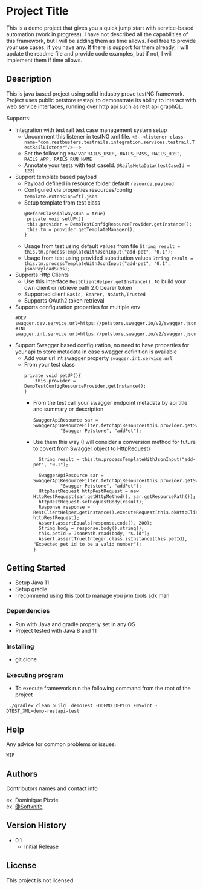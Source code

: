 # Project Title

This is a demo project that gives you a quick jump start with service-based automation (work in progress). 
I have not described all the capabilities of this framework, but I will be adding them as time allows. 
Feel free to provide your use cases, if you have any. If there is support for them already, I will update 
the readme file and provide code examples, but if not, I will implement them if time allows.

## Description

This is java based project using solid industry prove testNG framework. Project uses public petstore restapi
to demonstrate its ability to interact with web service interfaces, running over http api such as
rest api graphQL.

Supports:
* Integration with test rail test case management system setup
  * Uncomment this listener in testNG xml file.
 ```<!--<listener class-name="com.restbusters.testrails.integration.services.testrail.TestRailListener"/>-->```
  * Set the following env var
  `RAILS_USER, RAILS_PASS, RAILS_HOST, RAILS_APP, RAILS_RUN_NAME`
  * Annotate your tests with test caseId.
  ```@RailsMetaData(testCaseId = 122)```
* Support template based payload
  * Payload defined in resource folder default
    `resource.payload`
  * Configured via properties resources/config
    ```template.extension=ftl,json```
  * Setup template from test class
    ```
    @BeforeClass(alwaysRun = true)
     private void setUP(){
     this.provider = DemoTestConfigResourceProvider.getInstance();
     this.tm = provider.getTemplateManager();
    }
    ```
  * Usage from test using default values from file
    `String result = this.tm.processTemplateWithJsonInput("add-pet", "0.1");`
  * Usage from test using provided substitution values
    `String result = this.tm.processTemplateWithJsonInput("add-pet", "0.1", jsonPayloadSubs);`
* Supports Http Clients
  * Use this interface ```RestClientHelper.getInstance().``` to build your own client or retrieve oath 2.0 bearer token
  * Supported client 
    `Basic, Bearer, NoAuth,Trusted`
  * Supports OAuth2 token retrieval 
* Supports configuration properties for multiple env
  ```
  #DEV
  swagger.dev.service.url=https://petstore.swagger.io/v2/swagger.json,https://petstore3.swagger.io/api/v3/openapi.json
  #INT
  swagger.int.service.url=https://petstore.swagger.io/v2/swagger.json,https://petstore3.swagger.io/api/v3/openapi.json
  ```
* Support Swagger based configuration, no need to have properties for your api to store metadata in case swagger definition is available
  * Add your url int swagger property `swagger.int.service.url`
  * From your test class
    ```    @BeforeClass(alwaysRun = true)
    private void setUP(){
        this.provider = DemoTestConfigResourceProvider.getInstance();
    }
    ```
    * From the test call your swagger endpoint metadata by api title and summary or description
      ```
      SwaggerApiResource sar = SwaggerApiResourceFilter.fetchApiResource(this.provider.getSwaggerDescriptors(),
                "Swagger Petstore", "addPet");
      ```
    * Use them this way (I will consider a conversion method for future to covert from Swagger object to HttpRequest)
      ```      private void add_pet() throws RecordNotFound, IOException, TemplateException {
        String result = this.tm.processTemplateWithJsonInput("add-pet", "0.1");

        SwaggerApiResource sar = SwaggerApiResourceFilter.fetchApiResource(this.provider.getSwaggerDescriptors(),
                "Swagger Petstore", "addPet");
        HttpRestRequest httpRestRequest = new HttpRestRequest(sar.getHttpMethod(), sar.getResourcePath());
        httpRestRequest.setRequestBody(result);
        Response response = RestClientHelper.getInstance().executeRequest(this.okHttpClient, httpRestRequest);
        Assert.assertEquals(response.code(), 200);
        String body = response.body().string();
        this.petId = JsonPath.read(body, "$.id");
        Assert.assertTrue(Integer.class.isInstance(this.petId), "Expected pet id to be a valid number");
      }
      ```
## Getting Started
* Setup Java 11
* Setup gradle
* I recommend using this tool to manage you jvm tools [sdk man](https://www.sdkman.io)

### Dependencies
* Run with Java and gradle properly set in any OS
* Project tested with Java 8 and 11

### Installing

* git clone <this project>

### Executing program
* To execute framework run the following command from the root of the project
```
 ./gradlew clean build  demoTest -DDEMO_DEPLOY_ENV=int -DTEST_XML=demo-restapi-test
```

## Help

Any advice for common problems or issues.
```
WIP
```

## Authors

Contributors names and contact info

ex. Dominique Pizzie  
ex. [@Softknife](https://www.linkedin.com/in/alexander-matsaylo-3282649/)

## Version History

* 0.1
    * Initial Release

## License

This project is not licensed